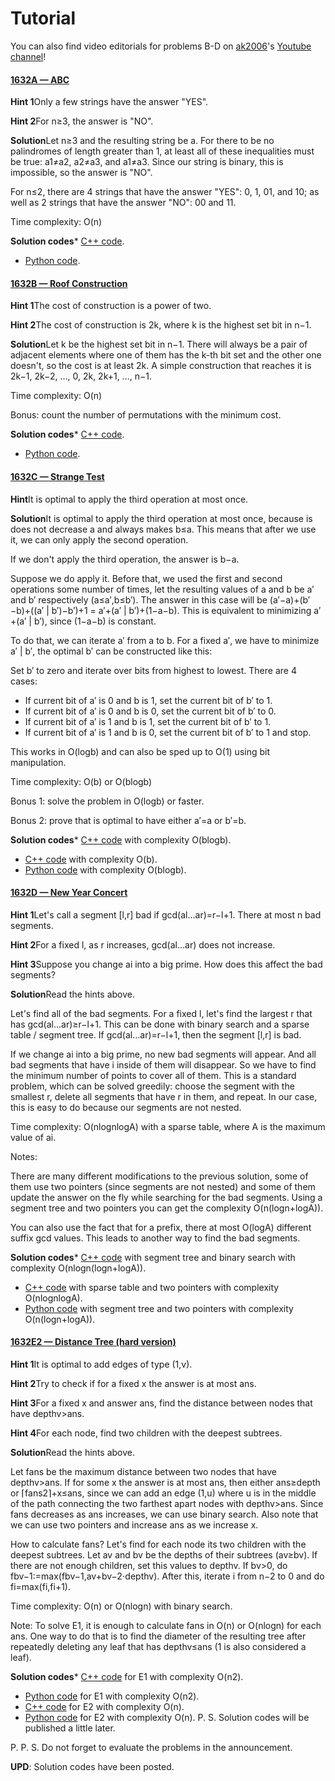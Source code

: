 # Tutorial

You can also find video editorials for problems B-D on [ak2006](https://codeforces.com/profile/ak2006 "Specialist ak2006")'s [Youtube channel](https://codeforces.com/https://www.youtube.com/channel/UCnZ5rC2_JY0EuYMGMiAbISg)!

#### [1632A — ABC](../problems/A._ABC.md)

 **Hint 1**Only a few strings have the answer "YES".

 **Hint 2**For n≥3, the answer is "NO".

 **Solution**Let n≥3 and the resulting string be a. For there to be no palindromes of length greater than 1, at least all of these inequalities must be true: a1≠a2, a2≠a3, and a1≠a3. Since our string is binary, this is impossible, so the answer is "NO".

For n≤2, there are 4 strings that have the answer "YES": 0, 1, 01, and 10; as well as 2 strings that have the answer "NO": 00 and 11.

Time complexity: O(n)

 **Solution codes*** [C++ code](https://codeforces.com/problemset/submission/1632/144584864).
* [Python code](https://codeforces.com/problemset/submission/1632/144585149).
#### [1632B — Roof Construction](../problems/B._Roof_Construction.md)

 **Hint 1**The cost of construction is a power of two.

 **Hint 2**The cost of construction is 2k, where k is the highest set bit in n−1.

 **Solution**Let k be the highest set bit in n−1. There will always be a pair of adjacent elements where one of them has the k-th bit set and the other one doesn't, so the cost is at least 2k. A simple construction that reaches it is 2k−1, 2k−2, …, 0, 2k, 2k+1, …, n−1.

Time complexity: O(n)

Bonus: count the number of permutations with the minimum cost.

 **Solution codes*** [C++ code](https://codeforces.com/problemset/submission/1632/144585341).
* [Python code](https://codeforces.com/problemset/submission/1632/144585411).
#### [1632C — Strange Test](../problems/C._Strange_Test.md)

 **Hint**It is optimal to apply the third operation at most once.

 **Solution**It is optimal to apply the third operation at most once, because is does not decrease a and always makes b≤a. This means that after we use it, we can only apply the second operation.

If we don't apply the third operation, the answer is b−a.

Suppose we do apply it. Before that, we used the first and second operations some number of times, let the resulting values of a and b be a′ and b′ respectively (a≤a′,b≤b′). The answer in this case will be (a′−a)+(b′−b)+((a′ | b′)−b′)+1 = a′+(a′ | b′)+(1−a−b). This is equivalent to minimizing a′+(a′ | b′), since (1−a−b) is constant.

To do that, we can iterate a′ from a to b. For a fixed a′, we have to minimize a′ | b′, the optimal b′ can be constructed like this:

Set b′ to zero and iterate over bits from highest to lowest. There are 4 cases:

 * If current bit of a′ is 0 and b is 1, set the current bit of b′ to 1.
* If current bit of a′ is 0 and b is 0, set the current bit of b′ to 0.
* If current bit of a′ is 1 and b is 1, set the current bit of b′ to 1.
* If current bit of a′ is 1 and b is 0, set the current bit of b′ to 1 and stop.

This works in O(logb) and can also be sped up to O(1) using bit manipulation.

Time complexity: O(b) or O(blogb)

Bonus 1: solve the problem in O(logb) or faster.

Bonus 2: prove that is optimal to have either a′=a or b′=b. 

 **Solution codes*** [C++ code](https://codeforces.com/problemset/submission/1632/144585749) with complexity O(blogb).
* [C++ code](https://codeforces.com/problemset/submission/1632/144585575) with complexity O(b).
* [Python code](https://codeforces.com/contest/1632/submission/144585797) with complexity O(blogb).
#### [1632D — New Year Concert](../problems/D._New_Year_Concert.md)

 **Hint 1**Let's call a segment [l,r] bad if gcd(al…ar)=r−l+1. There at most n bad segments.

 **Hint 2**For a fixed l, as r increases, gcd(al…ar) does not increase.

 **Hint 3**Suppose you change ai into a big prime. How does this affect the bad segments?

 **Solution**Read the hints above.

Let's find all of the bad segments. For a fixed l, let's find the largest r that has gcd(al…ar)≥r−l+1. This can be done with binary search and a sparse table / segment tree. If gcd(al…ar)=r−l+1, then the segment [l,r] is bad. 

If we change ai into a big prime, no new bad segments will appear. And all bad segments that have i inside of them will disappear. So we have to find the minimum number of points to cover all of them. This is a standard problem, which can be solved greedily: choose the segment with the smallest r, delete all segments that have r in them, and repeat. In our case, this is easy to do because our segments are not nested.

Time complexity: O(nlognlogA) with a sparse table, where A is the maximum value of ai.

Notes: 

There are many different modifications to the previous solution, some of them use two pointers (since segments are not nested) and some of them update the answer on the fly while searching for the bad segments. Using a segment tree and two pointers you can get the complexity O(n(logn+logA)). 

You can also use the fact that for a prefix, there at most O(logA) different suffix gcd values. This leads to another way to find the bad segments.

 **Solution codes*** [C++ code](https://codeforces.com/contest/1632/submission/144585868) with segment tree and binary search with complexity O(nlogn(logn+logA)).
* [C++ code](https://codeforces.com/contest/1632/submission/144585920) with sparse table and two pointers with complexity O(nlognlogA).
* [Python code](https://codeforces.com/contest/1632/submission/144586001) with segment tree and two pointers with complexity O(n(logn+logA)).
#### [1632E2 — Distance Tree (hard version)](../problems/E2._Distance_Tree_(hard_version).md)

 **Hint 1**It is optimal to add edges of type (1,v).

 **Hint 2**Try to check if for a fixed x the answer is at most ans.

 **Hint 3**For a fixed x and answer ans, find the distance between nodes that have depthv>ans.

 **Hint 4**For each node, find two children with the deepest subtrees.

 **Solution**Read the hints above.

Let fans be the maximum distance between two nodes that have depthv>ans. If for some x the answer is at most ans, then either ans≥depth or ⌈fans2⌉+x≤ans, since we can add an edge (1,u) where u is in the middle of the path connecting the two farthest apart nodes with depthv>ans. Since fans decreases as ans increases, we can use binary search. Also note that we can use two pointers and increase ans as we increase x.

How to calculate fans? Let's find for each node its two children with the deepest subtrees. Let av and bv be the depths of their subtrees (av≥bv). If there are not enough children, set this values to depthv. If bv>0, do fbv−1:=max(fbv−1,av+bv−2⋅depthv). After this, iterate i from n−2 to 0 and do fi=max(fi,fi+1).

Time complexity: O(n) or O(nlogn) with binary search.

Note: To solve E1, it is enough to calculate fans in O(n) or O(nlogn) for each ans. One way to do that is to find the diameter of the resulting tree after repeatedly deleting any leaf that has depthv≤ans (1 is also considered a leaf).

 **Solution codes*** [C++ code](https://codeforces.com/contest/1632/submission/144586133) for E1 with complexity O(n2).
* [Python code](https://codeforces.com/contest/1632/submission/144586223) for E1 with complexity O(n2).
* [C++ code](https://codeforces.com/contest/1632/submission/144586286) for E2 with complexity O(n).
* [Python code](https://codeforces.com/contest/1632/submission/144586358) for E2 with complexity O(n).
P. S. Solution codes will be published a little later.

P. P. S. Do not forget to evaluate the problems in the announcement.

**UPD**: Solution codes have been posted.


